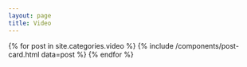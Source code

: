 ```yaml
---
layout: page
title: Video
---
```


<div class="no-select post-card-container">
    {% for post in site.categories.video %}
        {% include /components/post-card.html data=post %}
    {% endfor %}
</div>
